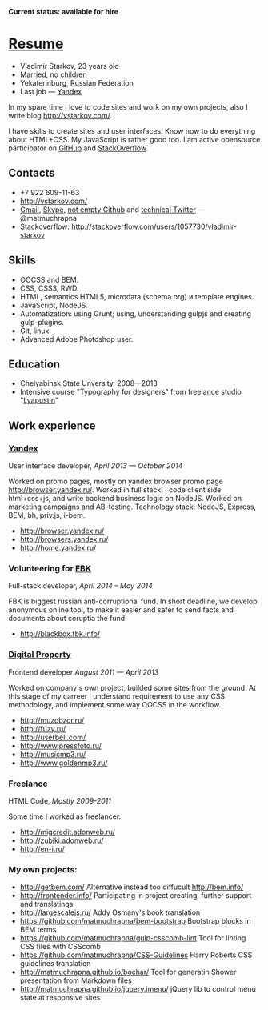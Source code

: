 **Current status: available for hire**

# [Resume](http://matmuchrapna.github.io/cv/)

* Vladimir Starkov, 23 years old
* Married, no children
* Yekaterinburg, Russian Federation
* Last job — [Yandex](https://yandex.com/)

In my spare time I love to code sites and work on my own projects, also I write blog http://vstarkov.com/.

I have skills to create sites and user interfaces. Know how to do everything about HTML+CSS. My JavaScript is rather good too. I am active opensource participator on [GitHub]( http://github.com/matmuchrapna) and [StackOverflow]( http://stackoverflow.com/users/1057730/vladimir-starkov).


## Contacts

* +7 922 609-11-63
* http://vstarkov.com/
* [Gmail](mailto:matmuchrapna@gmail.com), [Skype](skype:matmuchrapna?call), [not empty Github](https://github.com/matmuchrapna) and [technical Twitter](https://twitter.com/matmuchrapna) — @matmuchrapna
* Stackoverflow: http://stackoverflow.com/users/1057730/vladimir-starkov

## Skills

* OOCSS and BEM.
* CSS, CSS3, RWD.
* HTML, semantics HTML5, microdata (schema.org) и template engines.
* JavaScript, NodeJS.
* Automatization: using Grunt; using, understanding gulpjs and creating gulp-plugins.
* Git, linux.
* Advanced Adobe Photoshop user.

## Education

* Chelyabinsk State Unversity, 2008—2013
* Intensive course "Typography for designers" from freelance studio "[Lyapustin](http://lyapustin.com/)"

## Work experience

### [Yandex](https://yandex.com/)
User interface developer, *April 2013 — October 2014*

Worked on promo pages, mostly on yandex browser promo page http://browser.yandex.ru/. Worked in full stack: I code client side html+css+js, and write backend business logic on NodeJS. Worked on marketing campaigns and AB-testing. Technology stack: NodeJS, Express, BEM, bh, priv.js, i-bem.

* http://browser.yandex.ru/
* http://browsers.yandex.ru/
* http://home.yandex.ru/

### Volunteering for [FBK](http://fbk.info/)
Full-stack developer, *April 2014 – May 2014*

FBK is biggest russian anti-corruptional fund. In short deadline, we develop anonymous online tool, to make it easier and safer to send facts and documents about coruptia the fund.

* http://blackbox.fbk.info/

### [Digital Property](http://digipro.ru/)
Frontend developer *August 2011 — April 2013*

Worked on company's own project, builded some sites from the ground. At this stage of my carreer I understand requirement to use any CSS methodology, and implement some way OOCSS in the workflow.

* http://muzobzor.ru/
* http://fuzy.ru/
* http://userbell.com/
* http://www.pressfoto.ru/
* http://musicmp3.ru/
* http://www.goldenmp3.ru/

### Freelance
HTML Code, *Mostly 2009-2011*

Some time I worked as freelancer.

* http://migcredit.adonweb.ru/
* http://zubiki.adonweb.ru/
* http://en-i.ru/

### My own projects:

* http://getbem.com/ Alternative instead too diffucult http://bem.info/
* http://frontender.info/ Participating in project creating, further support and translatings.
* http://largescalejs.ru/ Addy Osmany's book translation
* https://github.com/matmuchrapna/bem-bootstrap Bootstrap blocks in BEM terms
* https://github.com/matmuchrapna/gulp-csscomb-lint Tool for linting CSS files with CSScomb
* https://github.com/matmuchrapna/CSS-Guidelines Harry Roberts CSS guidelines translation
* http://matmuchrapna.github.io/bochar/ Tool for generatin Shower presentation from Markdown files
* http://matmuchrapna.github.io/jquery.imenu/ jQuery lib to control menu state at responsive sites
